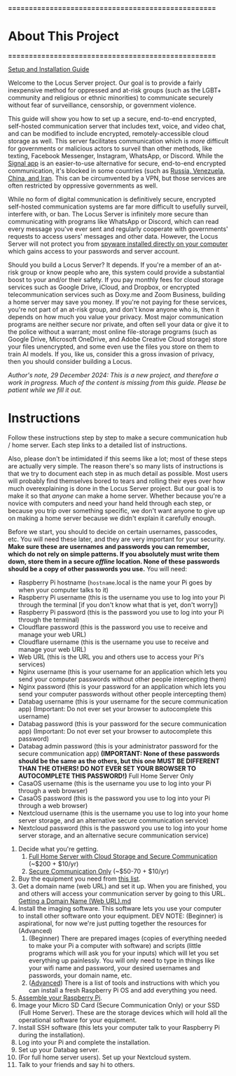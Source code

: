 **==================================================**
# __About This Project__
**==================================================**

[Setup and Installation Guide](../../wiki/Setup-and-Installation)

Welcome to the Locus Server project. Our goal is to provide a fairly inexpensive method for oppressed and at-risk groups (such as the LGBT+ community and religious or ethnic minorities) to communicate securely without fear of surveillance, censorship, or government violence.

This guide will show you how to set up a secure, end-to-end encrypted, self-hosted communication server that includes text, voice, and video chat, and can be modified to include encrypted, remotely-accessible cloud storage as well. This server facilitates communication which is *more* difficult for governments or malicious actors to surveil than other methods, like texting, Facebook Messenger, Instagram, WhatsApp, or Discord. While the [Signal app](https://signal.org/#signal) is an easier-to-use alternative for secure, end-to-end encrypted communication, it's blocked in some countries (such as [Russia, Venezuela,](https://www.theverge.com/2024/8/9/24217008/signal-blocked-venezuela-russia) [China, and Iran](https://www.techradar.com/news/china-blocks-signal-heres-what-you-need-to-know). This can be circumvented by a VPN, but those services are often restricted by oppressive governments as well.

While no form of digital communication is definitively secure, encrypted self-hosted communication systems are far more difficult to usefully surveil, interfere with, or ban. The Locus Server is infinitely more secure than communicating with programs like WhatsApp or Discord, which can read every message you've ever sent and regularly cooperate with governments' requests to access users' messages and other data. However, the Locus Server will not protect you from [spyware installed directly on your computer](https://www.nbcnews.com/id/wbna334169) which gains access to your passwords and server account.

Should you build a Locus Server? It depends. If you're a member of an at-risk group or know people who are, this system could provide a substantial boost to your and/or their safety. If you pay monthly fees for cloud storage services such as Google Drive, iCloud, and Dropbox, or encrypted telecommunication services such as Doxy.me and Zoom Business, building a home server may save you money. If you're not paying for these services, you're not part of an at-risk group, and don't know anyone who is, then it depends on how much you value your privacy. Most major communication programs are neither secure nor private, and often sell your data or give it to the police without a warrant; most online file-storage programs (such as Google Drive, Microsoft OneDrive, and Adobe Creative Cloud storage) store your files unencrypted, and some even use the files you store on them to train AI models. If you, like us, consider this a gross invasion of privacy, then you should consider building a Locus.

*Author's note, 29 December 2024: This is a new project, and therefore a work in progress. Much of the content is missing from this guide. Please be patient while we fill it out.*

# __Instructions__

Follow these instructions step by step to make a secure communication hub / home server. Each step links to a detailed list of instructions. 

Also, please don't be intimidated if this seems like a lot; most of these steps are actually very simple. The reason there's so many lists of instructions is that we try to document each step in as much detail as possible. Most users will probably find themselves bored to tears and rolling their eyes over how much overexplaining is done in the Locus Server project. But our goal is to make it so that _anyone_ can make a home server. Whether because you're a novice with computers and need your hand held through each step, or because you trip over something specific, we don't want anyone to give up on making a home server because we didn't explain it carefully enough.

Before we start, you should to decide on certain usernames, passcodes, etc. You will need these later, and they are very important for your security. **Make sure these are usernames and passwords you can remember, which do not rely on simple patterns. If you absolutely must write them down, store them in a secure *offline* location. None of these passwords should be a copy of other passwords you use.** You will need:

- Raspberry Pi hostname (`hostname`.local is the name your Pi goes by when your computer talks to it) 
- Raspberry Pi username (this is the username you use to log into your Pi through the terminal [if you don't know what that is yet, don't worry])
- Raspberry Pi password (this is the password you use to log into your Pi through the terminal)
- Cloudflare password (this is the password you use to receive and manage your web URL)
- Cloudflare username (this is the username you use to receive and manage your web URL)
- Web URL (this is the URL you and others use to access your Pi's services)
- Nginx username (this is your username for an application which lets you send your computer passwords without other people intercepting them) 
- Nginx password (this is your password for an application which lets you send your computer passwords without other people intercepting them)
- Databag username (this is your username for the secure communication app) (Important: Do not ever set your browser to autocomplete this username)
- Databag password (this is your password for the secure communication app) (Important: Do not ever set your browser to autocomplete this password)
- Databag admin password (this is your administrator password for the secure communication app) **(IMPORTANT: None of these passwords should be the same as the others, but this one MUST BE DIFFERENT THAN THE OTHERS! DO NOT EVER SET YOUR BROWSER TO AUTOCOMPLETE THIS PASSWORD!)**
Full Home Server Only
- CasaOS username (this is the username you use to log into your Pi through a web browser)
- CasaOS password (this is the password you use to log into your Pi through a web browser)
- Nextcloud username (this is the username you use to log into your home server storage, and an alternative secure communication service)
- Nextcloud password (this is the password you use to log into your home server storage, and an alternative secure communication service)

 1. Decide what you're getting.
    1. [Full Home Server with Cloud Storage and Secure Communication](Equipment_List/Description_Full_Home_Server) (~$200 + $10/yr)
    2. [Secure Communication Only](Equipment_List/Description_Secure_Communication_Only) (~$50-70 + $10/yr)
 2. Buy the equipment you need from [this list](Equipment_List).
 3. Get a domain name (web URL) and set it up. When you are finished, you and others will access your communication server by going to this URL. [Getting a Domain Name (Web URL).md](Internet_Actions/Getting_a_Domain_Name_(Web_URL).md)
 4. Install the imaging software. This software lets you use your computer to install other software onto your equipment.
    DEV NOTE: (Beginner) is aspirational, for now we're just putting together the resources for (Advanced)
    1. (Beginner) There are prepared images (copies of everything needed to make your Pi a computer with software) and scripts (little programs which will ask you for your inputs) which will let you set everything up painlessly. You will only need to type in things like your wifi name and password, your desired usernames and passwords, your domain name, etc.
    2. ([Advanced](Software_Repository/Raspberry_Pi_Imager.md)) There is a list of tools and instructions with which you can install a fresh Raspberry Pi OS and add everything you need.
5. [Assemble your Raspberry Pi](Instructions/Raspberry_Pi_Assembly).
6. Image your Micro SD Card (Secure Communication Only) or your SSD (Full Home Server). These are the storage devices which will hold all the operational software for your equipment.
7. Install SSH software (this lets your computer talk to your Raspberry Pi during the installation).
8. Log into your Pi and complete the installation.
9. Set up your Databag server. 
10. (For full home server users). Set up your Nextcloud system.
11. Talk to your friends and say hi to others.
